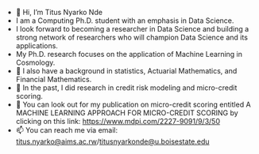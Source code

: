 - 👋 Hi, I’m Titus Nyarko Nde
- I am a Computing Ph.D. student with an emphasis in Data Science.
- I look forward to becoming a researcher in Data Science and building a strong network of researchers who will champion Data Science and its applications.
- My Ph.D. research focuses on the application of Machine Learning in Cosmology.
- 👀 I also have a background in statistics, Actuarial Mathematics, and Financial Mathematics.
- 🌱 In the past, I did research in credit risk modeling and micro-credit scoring.
- 💞️ You can look out for my publication on micro-credit scoring entitled A MACHINE LEARNING APPROACH FOR MICRO-CREDIT SCORING by clicking on this link: https://www.mdpi.com/2227-9091/9/3/50
- 📫 You can reach me via email: titus.nyarko@aims.ac.rw/titusnyarkonde@u.boisestate.edu

<!---
Dr-Titus100/Dr-Titus100 is a ✨ special ✨ repository because its `README.md` (this file) appears on your GitHub profile.
You can click the Preview link to take a look at your changes.
--->
